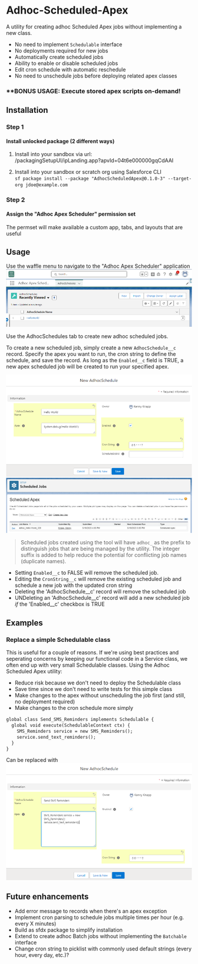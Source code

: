 # Adhoc-Scheduled-Apex
A utility for creating adhoc Scheduled Apex jobs without implementing a new class.

- No need to implement `Schedulable` interface
- No deployments required for new jobs
- Automatically create scheduled jobs
- Ability to enable or disable scheduled jobs
- Edit cron schedule with automatic reschedule
- No need to unschedule jobs before deploying related apex classes

### ****BONUS USAGE: Execute stored apex scripts on-demand!** 

## Installation

### Step 1
#### Install unlocked package (2 different ways)
1. Install into your sandbox via url:  
   /packagingSetupUI/ipLanding.app?apvId=04t6e000000gqCdAAI


2. Install into your sandbox or scratch org using Salesforce CLI  
   `sf package install --package "AdhocScheduledApex@0.1.0-3" --target-org jdoe@example.com`

### Step 2
#### Assign the "Adhoc Apex Scheduler" permission set
The permset will make available a custom app, tabs, and layouts that are useful

## Usage
Use the waffle menu to navigate to the "Adhoc Apex Scheduler" application  
![img_4.png](img_4.png)

Use the AdhocSchedules tab to create new adhoc scheduled jobs.  


To create a new scheduled job, simply create a new `AdhocSchedule__c` record. Specify the apex you want to run, 
the cron string to define the schedule, and save the record. As long as the `Enabled__c` field is TRUE, a new 
apex scheduled job will be created to run your specified apex.

![img_1.png](img_1.png)
![img_2.png](img_2.png)
> Scheduled jobs created using the tool will have `adhoc_` as the prefix to distinguish jobs that are being managed by the utility. The integer suffix is added to help reduce the potential for conflicting job names (duplicate names).

- Setting `Enabled__c` to FALSE will remove the scheduled job.
- Editing the `CronString__c` will remove the existing scheduled job and schedule a new job with the updated cron string
- Deleting the 'AdhocSchedule__c' record will remove the scheduled job
- UNDeleting an 'AdhocSchedule__c' record will add a new scheduled job _if_ the 'Enabled__c' checkbox is TRUE

## Examples

### Replace a simple Schedulable class
This is useful for a couple of reasons. If we're using best practices and seperating concerns by keeping our functional code in a Service class,
we often end up with very small Schedulable classes. Using the Adhoc Scheduled Apex utility:
- Reduce risk because we don't need to deploy the Schedulable class
- Save time since we don't need to write tests for this simple class
- Make changes to the apex without unscheduling the job first (and still, no deployment required)
- Make changes to the cron schedule more simply
```
global class Send_SMS_Reminders implements Schedulable {
  global void execute(SchedulableContext ctx) {
    SMS_Reminders service = new SMS_Reminders();
    service.send_text_reminders();
  }
}
```
Can be replaced with  
![img_3.png](img_3.png)

## Future enhancements  
- Add error message to records when there's an apex exception
- Implement cron parsing to schedule jobs multiple times per hour (e.g. every X minutes)
- Build as sfdx package to simplify installation
- Extend to create adhoc Batch jobs without implementing the `Batchable` interface
- Change cron string to picklist with commonly used default strings (every hour, every day, etc.)?

